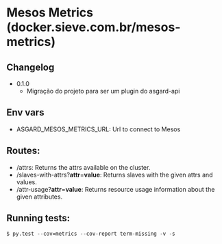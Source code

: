 # Mesos Metrics (docker.sieve.com.br/mesos-metrics)

## Changelog

* 0.1.0
  - Migração do projeto para ser um plugin do asgard-api


## Env vars
* ASGARD_MESOS_METRICS_URL: Url to connect to Mesos

## Routes:
* /attrs: Returns the attrs available on the cluster.
* /slaves-with-attrs?**attr**=**value**: Returns slaves with the given attrs and values.
* /attr-usage?**attr**=**value**: Returns resource usage information about the given attributes.

## Running tests:
`$ py.test --cov=metrics --cov-report term-missing -v -s`
